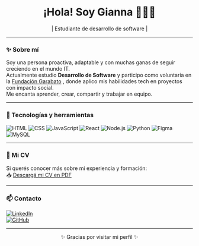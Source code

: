 <h1 align="center">¡Hola! Soy Gianna 👩🏻‍💻</h1>

<p align="center">
| Estudiante de desarrollo de software |
</p>

---

### ✨ Sobre mí

Soy una persona proactiva, adaptable y con muchas ganas de seguir creciendo en el mundo IT.  
Actualmente estudio **Desarrollo de Software** y participo como voluntaria en la [Fundación Garabato](https://fundaciongarabato.org.ar/)  , donde aplico mis habilidades tech en proyectos con impacto social.  
Me encanta aprender, crear, compartir y trabajar en equipo.

---

### 🧰 Tecnologías y herramientas

![HTML](https://img.shields.io/badge/-HTML5-E34F26?style=flat&logo=html5&logoColor=white)
![CSS](https://img.shields.io/badge/-CSS3-1572B6?style=flat&logo=css3&logoColor=white)
![JavaScript](https://img.shields.io/badge/-JavaScript-F7DF1E?style=flat&logo=javascript&logoColor=black)
![React](https://img.shields.io/badge/-React-61DAFB?style=flat&logo=react&logoColor=black)
![Node.js](https://img.shields.io/badge/-Node.js-339933?style=flat&logo=nodedotjs&logoColor=white)
![Python](https://img.shields.io/badge/-Python-3776AB?style=flat&logo=python&logoColor=white)
![Figma](https://img.shields.io/badge/-Figma-F24E1E?style=flat&logo=figma&logoColor=white)
![MySQL](https://img.shields.io/badge/-MySQL-4479A1?style=flat&logo=mysql&logoColor=white)

---

### 📄 Mi CV

Si querés conocer más sobre mi experiencia y formación:  
📥 [Descargá mi CV en PDF](https://github.com/giannagiava/cv-gianna/blob/main/CV%20Gianna%20Giavarini%202025.pdf)

---

### 📫 Contacto

[![LinkedIn](https://img.shields.io/badge/-LinkedIn-blue?style=flat&logo=linkedin&logoColor=white)](http://linkedin.com/in/giannagiavarini)  
[![GitHub](https://img.shields.io/badge/-GitHub-181717?style=flat&logo=github&logoColor=white)](https://github.com/giannagiava)  


---

<p align="center">✨ Gracias por visitar mi perfil ✨</p>

